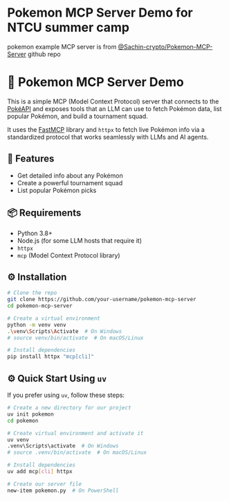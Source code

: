 # Pokemon MCP Server Demo for NTCU summer camp

pokemon example MCP server is from [@Sachin-crypto/Pokemon-MCP-Server](https://github.com/Sachin-crypto/Pokemon-MCP-Server) github repo

# 🧩 Pokemon MCP Server Demo

This is a simple MCP (Model Context Protocol) server that connects to the [PokéAPI](https://pokeapi.co/) and exposes tools that an LLM can use to fetch Pokémon data, list popular Pokémon, and build a tournament squad.

It uses the [FastMCP](https://github.com/chain-ml/model-context-protocol) library and `httpx` to fetch live Pokémon info via a standardized protocol that works seamlessly with LLMs and AI agents.

## 🚀 Features

- Get detailed info about any Pokémon
- Create a powerful tournament squad
- List popular Pokémon picks

## 📦 Requirements

- Python 3.8+
- Node.js (for some LLM hosts that require it)
- `httpx`
- `mcp` (Model Context Protocol library)

## ⚙️ Installation

```bash
# Clone the repo
git clone https://github.com/your-username/pokemon-mcp-server
cd pokemon-mcp-server

# Create a virtual environment
python -m venv venv
.\venv\Scripts\Activate  # On Windows
# source venv/bin/activate  # On macOS/Linux

# Install dependencies
pip install httpx "mcp[cli]"
```
## ⚙️ Quick Start Using `uv`

If you prefer using `uv`, follow these steps:

```bash
# Create a new directory for our project
uv init pokemon
cd pokemon

# Create virtual environment and activate it
uv venv
.venv\Scripts\activate  # On Windows
# source .venv/bin/activate  # On macOS/Linux

# Install dependencies
uv add mcp[cli] httpx

# Create our server file
new-item pokemon.py  # On PowerShell
```

